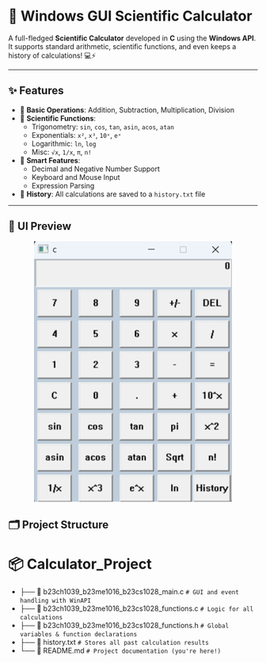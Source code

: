 # 🧮 Windows GUI Scientific Calculator

A full-fledged **Scientific Calculator** developed in **C** using the **Windows API**. It supports standard arithmetic, scientific functions, and even keeps a history of calculations! 💻⚡

---

## ✨ Features

- 🧮 **Basic Operations**: Addition, Subtraction, Multiplication, Division
- 📐 **Scientific Functions**:
  - Trigonometry: `sin`, `cos`, `tan`, `asin`, `acos`, `atan`
  - Exponentials: `x²`, `x³`, `10ˣ`, `eˣ`
  - Logarithmic: `ln`, `log`
  - Misc: `√x`, `1/x`, `π`, `n!`
- 🧠 **Smart Features**:
  - Decimal and Negative Number Support
  - Keyboard and Mouse Input
  - Expression Parsing
- 💾 **History**: All calculations are saved to a `history.txt` file

---

## 📸 UI Preview

<p align="center">
  <img src="https://github.com/Rajas2706/calc/blob/main/Screenshot%20.png" alt="Calculator UI" width="400"/>
</p>

## 🗂️ Project Structure

# 📦 **Calculator_Project**
- ├── 📄 b23ch1039_b23me1016_b23cs1028_main.c         `# GUI and event handling with WinAPI`
- ├── 📄 b23ch1039_b23me1016_b23cs1028_functions.c    `# Logic for all calculations`
- ├── 📄 b23ch1039_b23me1016_b23cs1028_functions.h    `# Global variables & function declarations`
- ├── 📄 history.txt                                  `# Stores all past calculation results`
- └── 📄 README.md                                     `# Project documentation (you're here!)`

